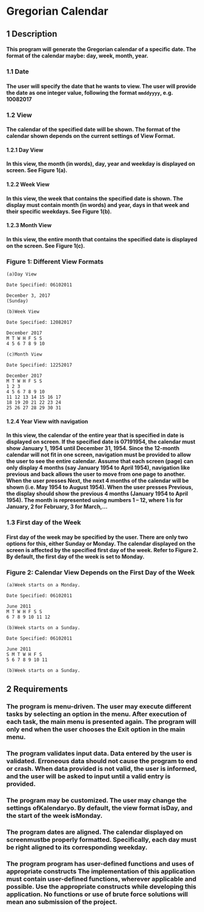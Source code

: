 # Gregorian Calendar

## 1 Description

#### This program will generate the Gregorian calendar of a specific date. The format of the calendar maybe: day, week, month, year.

### 1.1 Date

#### The user will specify the date that he wants to view. The user will provide the date as one integer value, following the format ```mmddyyyy```, e.g. 10082017

### 1.2 View

#### The calendar of the specified date will be shown. The format of the calendar shown depends on the current settings of View Format.

#### 1.2.1 Day View

#### In this view, the month (in words), day, year and weekday is displayed on screen. See Figure 1(a).

#### 1.2.2 Week View

#### In this view, the week that contains the specified date is shown. The display must contain month (in words) and year, days in that week and their specific weekdays. See Figure 1(b).

#### 1.2.3 Month View

#### In this view, the entire month that contains the specified date is displayed on the screen. See Figure 1(c).
### Figure 1: Different View Formats
```
(a)Day View
```
```
Date Specified: 06102011
```
```
December 3, 2017
(Sunday)
```

```
(b)Week View
```
```
Date Specified: 12082017
```
```
December 2017
M T W H F S S
4 5 6 7 8 9 10
```

```
(c)Month View
```
```
Date Specified: 12252017
```
```
December 2017
M T W H F S S
1 2 3
4 5 6 7 8 9 10
11 12 13 14 15 16 17
18 19 20 21 22 23 24
25 26 27 28 29 30 31
```



#### 1.2.4 Year View with navigation

#### In this view, the calendar of the entire year that is specified in date is displayed on screen. If the specified date is 07191954, the calendar must show January 1, 1954 until December 31, 1954. Since the 12-month calendar will not fit in one screen, navigation must be provided to allow the user to see the entire calendar. Assume that each screen (page) can only display 4 months (say January 1954 to April 1954), navigation like previous and back allows the user to move from one page to another. When the user presses Next, the next 4 months of the calendar will be shown (i.e. May 1954 to August 1954). When the user presses Previous, the display should show the previous 4 months (January 1954 to April 1954). The month is represented using numbers 1 – 12, where 1 is for January, 2 for February, 3 for March,...

### 1.3 First day of the Week
#### First day of the week may be specified by the user. There are only two options for this, either Sunday or Monday. The calendar displayed on the screen is affected by the specified first day of the week. Refer to Figure 2. By default, the first day of the week is set to Monday.

### Figure 2: Calendar View Depends on the First Day of the Week
```
(a)Week starts on a Monday.
```
```
Date Specified: 06102011
```
```
June 2011
M T W H F S S
6 7 8 9 10 11 12
```

```
(b)Week starts on a Sunday.
```
```
Date Specified: 06102011
```
```
June 2011
S M T W H F S
5 6 7 8 9 10 11
```
```
(b)Week starts on a Sunday.
```


## 2 Requirements

### The program is menu-driven. The user may execute different tasks by selecting an option in the menu. After execution of each task, the main menu is presented again. The program will only end when the user chooses the Exit option in the main menu.

### The program validates input data. Data entered by the user is validated. Erroneous data should not cause the program to end or crash. When data provided is not valid, the user is informed, and the user will be asked to input until a valid entry is provided.

### The program may be customized. The user may change the settings ofKalendaryo. By default, the view format isDay, and the start of the week isMonday.

### The program dates are aligned. The calendar displayed on screenmustbe properly formatted. Specifically, each day must be right aligned to its corresponding weekday.

### The program program has user-defined functions and uses of appropriate constructs The implementation of this application must contain user-defined functions, wherever applicable and possible. Use the appropriate constructs while developing this application. No functions or use of brute force solutions will mean ano submission of the project.
